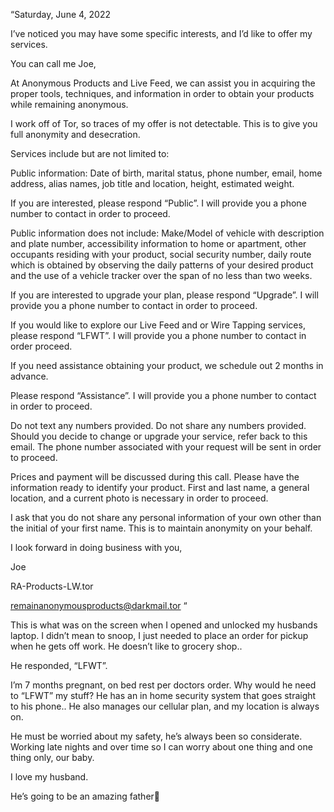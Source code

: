 “Saturday, June 4, 2022 

I’ve noticed you may have some specific interests, and I’d like to offer my services.

You can call me Joe,

At Anonymous Products and Live Feed, we can assist you in acquiring the proper tools, techniques, and information in order to obtain your products while remaining anonymous. 

I work off of Tor, so traces of my offer is not detectable. This is to give you full anonymity and desecration. 

Services include but are not limited to: 

Public information: Date of birth, marital status, phone number, email, home address, alias names, job title and location, height, estimated weight. 

If you are interested, please respond “Public”. I will provide you a phone number to contact in order to proceed.   

Public information does not include: Make/Model of vehicle with description and plate number, accessibility information to home or apartment, other occupants residing with your product, social security number, daily route which is obtained by observing the daily patterns of your desired product and the use of a vehicle tracker over the span of no less than two weeks.
 
If you are interested to upgrade your plan, please respond “Upgrade”. I will provide you a phone number to contact in order to proceed. 

If you would like to explore our Live Feed and or Wire Tapping services, please respond “LFWT”. I will provide you a phone number to contact in order proceed. 


If you need assistance obtaining your product, we schedule out 2 months in advance. 

Please respond “Assistance”. I will provide you a phone number to contact in order to proceed.

Do not text any numbers provided. 
Do not share any numbers provided. 
Should you decide to change or upgrade your service, refer back to this email. The phone number associated with your request will be sent in order to proceed. 

Prices and payment will be discussed during this call. 
Please have the information ready to identify your product. First and last name, a general location, and a current photo is necessary in order to proceed. 

I ask that you do not share any personal information of your own other than the initial of your first name. 
This is to maintain anonymity on your behalf. 

I look forward in doing business with you, 

Joe 

RA-Products-LW.tor

remainanonymousproducts@darkmail.tor “ 

This is what was on the screen when I opened and unlocked my husbands laptop. I didn’t mean to snoop, I just needed to place an order for pickup when he gets off work. He doesn’t like to grocery shop..

He responded, “LFWT”. 


I’m 7 months pregnant, on bed rest per doctors order. 
Why would he need to “LFWT” my stuff? He has an in home security system that goes straight to his phone.. He also manages our cellular plan, and my location is always on. 

He must be worried about my safety, he’s always been so considerate. Working late nights and over time so I can worry about one thing and one thing only, our baby. 

I love my husband. 

He’s going to be an amazing father💙